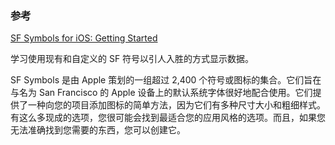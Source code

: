 ### 参考

[SF Symbols for iOS: Getting Started](https://www.raywenderlich.com/20948225-sf-symbols-for-ios-getting-started)

学习使用现有和自定义的 SF 符号以引人入胜的方式显示数据。

SF Symbols 是由 Apple 策划的一组超过 2,400 个符号或图标的集合。它们旨在与名为 San Francisco 的 Apple 设备上的默认系统字体很好地配合使用。它们提供了一种向您的项目添加图标的简单方法，因为它们有多种尺寸大小和粗细样式。有这么多现成的选项，您很可能会找到最适合您的应用风格的选项。而且，如果您无法准确找到您需要的东西，您可以创建它。